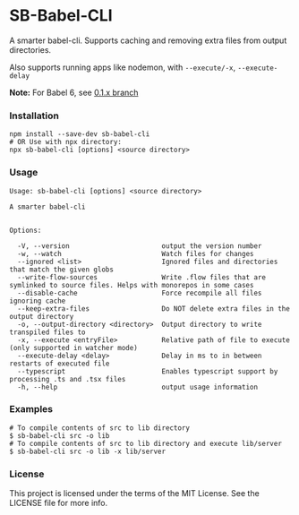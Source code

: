 # SB-Babel-CLI

A smarter babel-cli. Supports caching and removing extra files from output directories.

Also supports running apps like nodemon, with `--execute/-x`, `--execute-delay`

**Note:** For Babel 6, see [0.1.x branch](https://github.com/steelbrain/babel-cli/tree/0.1.x)

### Installation

```
npm install --save-dev sb-babel-cli
# OR Use with npx directory:
npx sb-babel-cli [options] <source directory>
```

### Usage

```
Usage: sb-babel-cli [options] <source directory>

A smarter babel-cli


Options:

  -V, --version                       output the version number
  -w, --watch                         Watch files for changes
  --ignored <list>                    Ignored files and directories that match the given globs
  --write-flow-sources                Write .flow files that are symlinked to source files. Helps with monorepos in some cases
  --disable-cache                     Force recompile all files ignoring cache
  --keep-extra-files                  Do NOT delete extra files in the output directory
  -o, --output-directory <directory>  Output directory to write transpiled files to
  -x, --execute <entryFile>           Relative path of file to execute (only supported in watcher mode)
  --execute-delay <delay>             Delay in ms to in between restarts of executed file
  --typescript                        Enables typescript support by processing .ts and .tsx files
  -h, --help                          output usage information
```

### Examples

```
# To compile contents of src to lib directory
$ sb-babel-cli src -o lib
# To compile contents of src to lib directory and execute lib/server
$ sb-babel-cli src -o lib -x lib/server
```

### License

This project is licensed under the terms of the MIT License. See the LICENSE file for more info.
